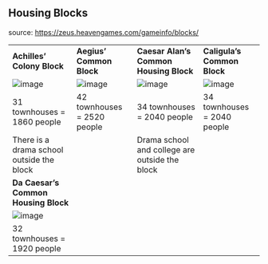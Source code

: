 ## Housing Blocks
source: https://zeus.heavengames.com/gameinfo/blocks/

| | | | |
| - | - | - | - |
| **Achilles’ Colony Block** | **Aegius’ Common Block** | **Caesar Alan’s Common Housing Block** | **Caligula’s Common Block** |
| ![image](https://github.com/kiwiAnton/zeus/assets/102251049/c08011e8-07f5-4351-94c9-4537a2279705) | ![image](https://github.com/kiwiAnton/zeus/assets/102251049/f88afd0f-4188-48cd-b549-87843c33d85d) | ![image](https://github.com/kiwiAnton/zeus/assets/102251049/706e5f73-bac1-4169-b03e-f8dfa2e96da0) | ![image](https://github.com/kiwiAnton/zeus/assets/102251049/be179b36-c414-4093-ba02-a17c654b90b1) |
| 31 townhouses = 1860 people | 42 townhouses = 2520 people | 34 townhouses = 2040 people | 34 townhouses = 2040 people |
| There is a drama school outside the block | | Drama school and college are outside the block | |
| **Da Caesar’s Common Housing Block** |
| ![image](https://github.com/kiwiAnton/zeus/assets/102251049/280389f8-645d-4e6e-9b71-4cd94d6a78ab) |
| 32 townhouses = 1920 people |
